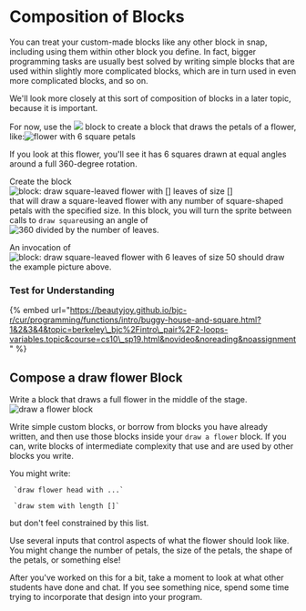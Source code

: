 # Composition of Blocks

You can treat your custom-made blocks like any other block in snap, including using them within other block you define. In fact, bigger programming tasks are usually best solved by writing simple blocks that are used within slightly more complicated blocks, which are in turn used in even more complicated blocks, and so on.

We'll look more closely at this sort of composition of blocks in a later topic, because it is important.

For now, use the ![](https://beautyjoy.github.io/bjc-r/img/blocks/draw-square-empty-parameter.png) block to create a block that draws the petals of a flower, like:![flower with 6 square petals](https://beautyjoy.github.io/bjc-r/img/drawing/flower-with-6-square-petals.png)

If you look at this flower, you'll see it has 6 squares drawn at equal angles around a full 360-degree rotation.

Create the block  
![block: draw square-leaved flower with \[\] leaves of size \[\]](https://beautyjoy.github.io/bjc-r/img/drawing/draw-square-leaved-flower-empty-paramters.png)  
that will draw a square-leaved flower with any number of square-shaped petals with the specified size. In this block, you will turn the sprite between calls to `draw square`using an angle of ![360 divided by the number of leaves](https://beautyjoy.github.io/bjc-r/img/drawing/calculating-turn-angle-for-draw-flower.png). 

An invocation of ![block: draw square-leaved flower with 6 leaves of size 50](https://beautyjoy.github.io/bjc-r/img/drawing/draw-square-leaved-flower-6-50-parameters.png) should draw the example picture above.

### Test for Understanding

{% embed url="https://beautyjoy.github.io/bjc-r/cur/programming/functions/intro/buggy-house-and-square.html?1&2&3&4&topic=berkeley\_bjc%2Fintro\_pair%2F2-loops-variables.topic&course=cs10\_sp19.html&novideo&noreading&noassignment" %}

## Compose a draw flower Block

Write a block that draws a full flower in the middle of the stage.![draw a flower block](https://beautyjoy.github.io/bjc-r/img/drawing/draw-a-flower.png)

Write simple custom blocks, or borrow from blocks you have already written, and then use those blocks inside your `draw a flower` block. If you can, write blocks of intermediate complexity that use and are used by other blocks you write.  
  
You might write:  
  
     `draw flower head with ...`  
  
     `draw stem with length []`  
  
but don't feel constrained by this list.

Use several inputs that control aspects of what the flower should look like. You might change the number of petals, the size of the petals, the shape of the petals, or something else!

After you've worked on this for a bit, take a moment to look at what other students have done and chat. If you see something nice, spend some time trying to incorporate that design into your program.

